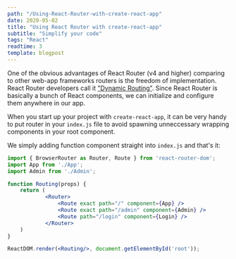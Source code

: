 ```yaml
---
path: "/Using-React-Router-with-create-react-app"
date: 2020-05-02
title: "Using React Router with create-react-app"
subtitle: "Simplify your code"
tags: "React"
readtime: 3
template: blogpost
---
```


One of the obvious advantages of React Router (v4 and higher) comparing to other web-app frameworks routers is the freedom of implementation. React Router developers call it ["Dynamic Routing"](https://reacttraining.com/react-router/web/guides/philosophy). Since React Router is basically a bunch of React components, we can initialize and configure them anywhere in our app.

When you start up your project with `create-react-app`, it can be very handy to put router in your `index.js` file to avoid spawning unneccessary wrapping components in your root component.

We simply adding function component straight into `index.js` and that's it:

```jsx
import { BrowserRouter as Router, Route } from 'react-router-dom';
import App from './App';
import Admin from './Admin';

function Routing(props) {
    return (
            <Router>
                <Route exact path="/" component={App} />
                <Route exact path="/admin" component={Admin} />
                <Route path="/login" component={Login} />
            </Router>
    )
}

ReactDOM.render(<Routing/>, document.getElementById('root'));
```
